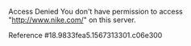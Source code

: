 Access Denied You don't have permission to access "http://www.nike.com/" on this server.

Reference #18.9833fea5.1567313301.c06e300